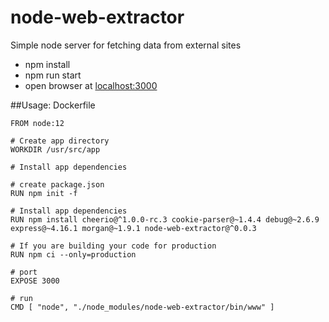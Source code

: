 # node-web-extractor

Simple node server for fetching data from external sites

- npm install
- npm run start
- open browser at [localhost:3000](http://localhost:3000/)

##Usage: Dockerfile
```
FROM node:12

# Create app directory
WORKDIR /usr/src/app

# Install app dependencies

# create package.json
RUN npm init -f

# Install app dependencies
RUN npm install cheerio@^1.0.0-rc.3 cookie-parser@~1.4.4 debug@~2.6.9 express@~4.16.1 morgan@~1.9.1 node-web-extractor@^0.0.3

# If you are building your code for production
RUN npm ci --only=production

# port
EXPOSE 3000

# run
CMD [ "node", "./node_modules/node-web-extractor/bin/www" ]
```
